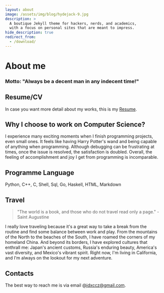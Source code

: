 ```yaml
---
layout: about
image: /assets/img/blog/hydejack-9.jpg
description: >
  A boutique Jekyll theme for hackers, nerds, and academics,
  with a focus on personal sites that are meant to impress.
hide_description: true
redirect_from:
  - /download/
---
```


# About me

<!--author-->

### Motto: "Always be a decent man in any indecent time!"

## Resume/CV

In case you want more detail about my works, this is my <a href="https://drive.google.com/file/d/1NsU85SUgt8BvjIUM5d6m14TqgpfSsWXg/view?usp=sharing">Resume</a>.

## Why I choose to work on Computer Science?

I experience many exciting moments when I finish programming projects, even small ones. It feels like having Harry Potter's wand and being capable of anything when programming. Although debugging can be frustrating at times, once the issue is resolved, the satisfaction is doubled. Overall, the feeling of accomplishment and joy I get from programming is incomparable.

## Programme Language

Python, C++, C, Shell, Sql, Go, Haskell, HTML, Markdown

## Travel

> "The world is a book, and those who do not travel read only a page." - Saint Augustine

I really love traveling because it's a great way to take a break from the routine and find some balance between work and play. From the mountains of the North to the beaches of the South, I have roamed the corners of my homeland China. And beyond its borders, I have explored cultures that enthrall me: Japan's ancient customs, Russia's enduring beauty, America's vast diversity, and Mexico's vibrant spirit. Right now, I'm living in California, and I'm always on the lookout for my next adventure.

## Contacts

The best way to reach me is via email @jdxccz@gmail.com.